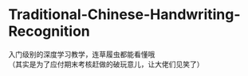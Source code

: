 # Traditional-Chinese-Handwriting-Recognition
入门级别的深度学习教学，连草履虫都能看懂哦<br>
（其实是为了应付期末考核赶做的破玩意儿，让大佬们见笑了）